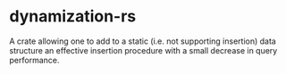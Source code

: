 # dynamization-rs
A crate allowing one to add to a static (i.e. not supporting insertion) data structure an effective insertion procedure with a small decrease in query performance.
